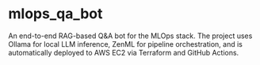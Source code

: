 # mlops_qa_bot
An end-to-end RAG-based Q&amp;A bot for the MLOps stack. The project uses Ollama for local LLM inference, ZenML for pipeline orchestration, and is automatically deployed to AWS EC2 via Terraform and GitHub Actions.
